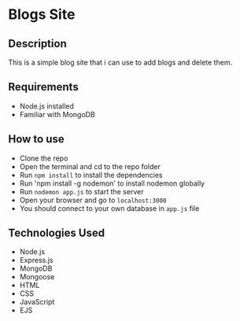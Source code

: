 # Blogs Site

## Description

This is a simple blog site that i can use to add blogs and delete them.

## Requirements

- Node.js installed
- Familiar with MongoDB

## How to use

- Clone the repo
- Open the terminal and cd to the repo folder
- Run `npm install` to install the dependencies
- Run 'npm install -g nodemon' to install nodemon globally
- Run `nodemon app.js` to start the server
- Open your browser and go to `localhost:3000`
- You should connect to your own database in `app.js` file

## Technologies Used

- Node.js
- Express.js
- MongoDB
- Mongoose
- HTML
- CSS
- JavaScript
- EJS
